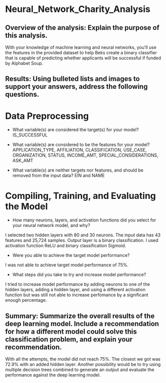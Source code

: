 # Neural_Network_Charity_Analysis

## Overview of the analysis: Explain the purpose of this analysis.

With your knowledge of machine learning and neural networks, you’ll use the features in the provided dataset to help Beks create a binary classifier that is capable of predicting whether applicants will be successful if funded by Alphabet Soup.

## Results: Using bulleted lists and images to support your answers, address the following questions.

# Data Preprocessing

* What variable(s) are considered the target(s) for your model?
IS_SUCCESSFUL

* What variable(s) are considered to be the features for your model?
APPLICATION_TYPE, AFFILIATION, CLASSIFICATION, USE_CASE, ORGANIZATION, STATUS, INCOME_AMT, SPECIAL_CONSIDERATIONS, ASK_AMT

* What variable(s) are neither targets nor features, and should be removed from the input data?
EIN and NAME

# Compiling, Training, and Evaluating the Model

* How many neurons, layers, and activation functions did you select for your neural network model, and why?

I selected two hidden layers with 80 and 30 neurons. The input data has 43 features and 25,724 samples. Output layer is a binary classification. I used activation function ReLU and binary classification Sigmoid.

* Were you able to achieve the target model performance?

I was not able to achieve target model performance of 75%.

* What steps did you take to try and increase model performance?

I tried to increase model performance by adding neurons to one of the hidden layers, adding a hidden layer, and using a different activation function but was still not able to increase perfomance by a significant enough percentage.

## Summary: Summarize the overall results of the deep learning model. Include a recommendation for how a different model could solve this classification problem, and explain your recommendation.

With all the attempts, the model did not reach 75%. The closest we got was 72.9% with an added hidden layer. Another possibility would be to try using multiple decision trees combined to generate an output and evaluate the performance against the deep learning model.